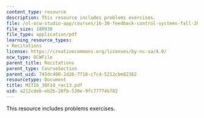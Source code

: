 ```yaml
---
content_type: resource
description: This resource includes problems exercises.
file: /ol-ocw-studio-app/courses/16-30-feedback-control-systems-fall-2010/a212cdebeb2b20fb530e9fc77774b782_MIT16_30F10_rec13.pdf
file_size: 188930
file_type: application/pdf
learning_resource_types:
- Recitations
license: https://creativecommons.org/licenses/by-nc-sa/4.0/
ocw_type: OCWFile
parent_title: Recitations
parent_type: CourseSection
parent_uid: 745dc400-2d26-7710-c7c4-5212cbe82362
resourcetype: Document
title: MIT16_30F10_rec13.pdf
uid: a212cdeb-eb2b-20fb-530e-9fc77774b782
---
```

This resource includes problems exercises.